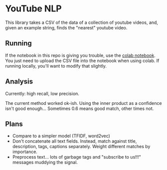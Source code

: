 # YouTube NLP

This library takes a CSV of the data of a collection of youtube videos, and, given an example string, finds the "nearest" youtube video.

## Running

If the notebook in this repo is giving you trouble, use the [colab notebook](https://colab.research.google.com/drive/1NRKXK6Ut7gG1-5QbKlrvl0o0UMq9UDol). You just need to upload the CSV file into the notebook when using colab. If running locally, you'll want to modify that slightly.

## Analysis

Currently: high recall, low precision.

The current method worked ok-ish. Using the inner product as a confidence isn't good enough... Sometimes 0.6 means good match, other times not.

## Plans

* Compare to a simpler model  (TFIDF, word2vec)
* Don't concatenate all text fields. Instead, match against title, description, tags, captions separately. Weight different matches by importance.
* Preprocess text... lots of garbage tags and "subscribe to us!!!" messages muddying the signal.

